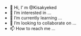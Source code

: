 - 👋 Hi, I’
m @Kisakyeked
- 👀 I’m interested in ...
- 🌱 I’m currently learning ...
- 💞️ I’m looking to collaborate on ...
- 📫 How to reach me ...

<!---
Kisakyeked/Kisakyeked is a ✨ special ✨ repository because its `README.md` (this file) appears on your GitHub profile.
You can click the Preview link to take a look at your changes.
--->
